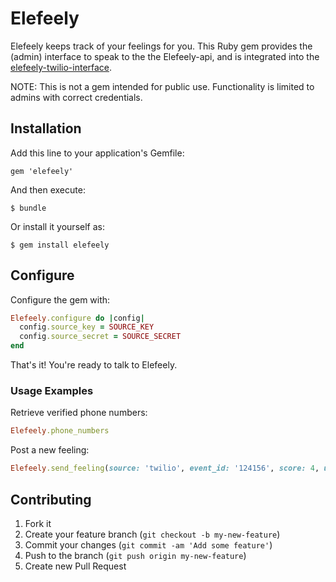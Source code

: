 # Elefeely

Elefeely keeps track of your feelings for you.  This Ruby gem provides the (admin) interface to speak to the the Elefeely-api, and is integrated into the [elefeely-twilio-interface](http://github.com/raphweiner/elefeely-twilio-interface).

NOTE: This is not a gem intended for public use.  Functionality is limited to admins with correct credentials.

## Installation

Add this line to your application's Gemfile:

    gem 'elefeely'

And then execute:

    $ bundle

Or install it yourself as:

    $ gem install elefeely

## Configure

Configure the gem with:

```ruby
Elefeely.configure do |config|
  config.source_key = SOURCE_KEY
  config.source_secret = SOURCE_SECRET
end
```

That's it! You're ready to talk to Elefeely.

### Usage Examples

Retrieve verified phone numbers:

```ruby
Elefeely.phone_numbers
```

Post a new feeling:

```ruby
Elefeely.send_feeling(source: 'twilio', event_id: '124156', score: 4, uid: 4151231234)
```

## Contributing

1. Fork it
2. Create your feature branch (`git checkout -b my-new-feature`)
3. Commit your changes (`git commit -am 'Add some feature'`)
4. Push to the branch (`git push origin my-new-feature`)
5. Create new Pull Request
